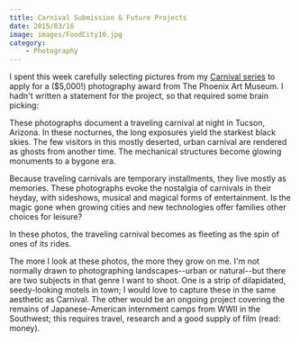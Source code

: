 ```yaml
---
title: Carnival Submission & Future Projects
date: 2015/03/16
image: images/FoodCity10.jpg
category:
    - Photography
---
```


I spent this week carefully selecting pictures from my [Carnival series](../gallery/carnival/ 'Carnival') to apply for a ($5,000!) photography award from The Phoenix Art Museum. I hadn't written a statement for the project, so that required some brain picking:

These photographs document a traveling carnival at night in Tucson, Arizona. In these nocturnes, the long exposures yield the starkest black skies. The few visitors in this mostly deserted, urban carnival are rendered as ghosts from another time. The mechanical structures become glowing monuments to a bygone era.

Because traveling carnivals are temporary installments, they live mostly as memories. These photographs evoke the nostalgia of carnivals in their heyday, with sideshows, musical and magical forms of entertainment. Is the magic gone when growing cities and new technologies offer families other choices for leisure?

In these photos, the traveling carnival becomes as fleeting as the spin of ones of its rides.

The more I look at these photos, the more they grow on me. I'm not normally drawn to photographing landscapes--urban or natural--but there are two subjects in that genre I want to shoot. One is a strip of dilapidated, seedy-looking motels in town; I would love to capture these in the same aesthetic as Carnival. The other would be an ongoing project covering the remains of Japanese-American internment camps from WWII in the Southwest; this requires travel, research and a good supply of film (read: money).
